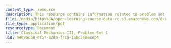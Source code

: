```yaml
---
content_type: resource
description: This resource contains information related to problem set 1.
file: /media/https%3A/open-learning-course-data-rc.s3.amazonaws.com/8-09-classical-mechanics-iii-fall-2014/0409acb80f5782daf4c91abc249eceb4_MIT8_09F14_pset1.pdf
file_type: application/pdf
resourcetype: Document
title: Classical Mechanics III, Problem Set 1
uid: 0409acb8-0f57-82da-f4c9-1abc249eceb4
---
```

